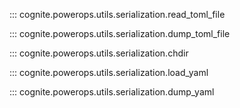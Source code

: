 
::: cognite.powerops.utils.serialization.read_toml_file

::: cognite.powerops.utils.serialization.dump_toml_file

::: cognite.powerops.utils.serialization.chdir

::: cognite.powerops.utils.serialization.load_yaml

::: cognite.powerops.utils.serialization.dump_yaml
